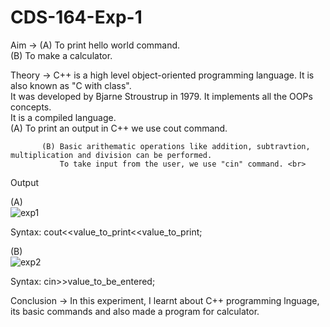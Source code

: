 # CDS-164-Exp-1

Aim -> (A) To print hello world command. <br>
       (B) To make a calculator. <br>

Theory ->  C++ is a high level object-oriented programming language. It is also known as "C with class".<br> 
           It was developed by Bjarne Stroustrup in 1979. It  implements all the OOPs concepts.<br>
           It is a compiled language. <br>
           (A) To print an output in C++ we use cout command. <br>
               
           (B) Basic arithematic operations like addition, subtravtion, multiplication and division can be performed. 
               To take input from the user, we use "cin" command. <br>
               
Output <br>

(A) <br> 
![exp1](https://github.com/Shloka-Patel/Experiment---1/blob/main/Output_1A.png)

Syntax: cout<<value_to_print<<value_to_print; <br>

(B) <br> 
![exp2](https://github.com/Shloka-Patel/Experiment---1/blob/main/Output_1B.png)

Syntax: cin>>value_to_be_entered;

Conclusion -> In this experiment, I learnt about C++ programming lnguage, its basic commands and also made a program for calculator.  <br> 
              
